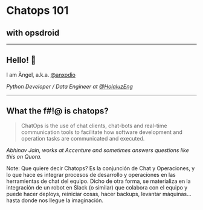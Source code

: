 # Chatops 101

## with opsdroid

---

## Hello! 🤗

I am Àngel, a.k.a. [@anxodio](https://twitter.com/anxodio)

_Python Developer / Data Engineer at [@HolaluzEng](https://twitter.com/holaluzeng)_

---

## What the f#!@ is chatops?

> ChatOps is the use of chat clients, chat-bots and real-time communication tools to facilitate how software development and operation tasks are communicated and executed.

_Abhinav Jain, works at Accenture and sometimes answers questions like this on Quora._

<!-- .element: style="font-size:0.5em" -->

Note:
Que quiere decir Chatops? Es la conjunción de Chat y Operaciones, y lo que hace
es integrar procesos de desarrollo y operaciones en las herramientas de chat del equipo.
Dicho de otra forma, se materializa en la integración de un robot en Slack (o similar)
que colabora con el equipo y puede hacer deploys, reiniciar cosas, hacer backups,
levantar máquinas... hasta donde nos llegue la imaginación.
